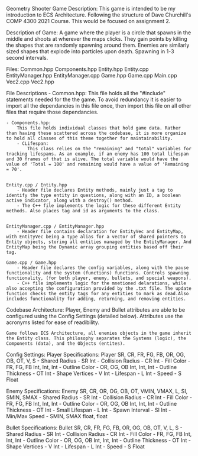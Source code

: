 Geometry Shooter Game
Description:
    This game is intended to be my introduction to ECS Architecture. Following the structure of Dave Churchill's COMP 4300 2021 Course. This would be focused on assignment 2.

Description of Game:
    A game where the player is a circle that spawns in the middle and shoots at wherever the maps clicks. They gain points by killing the shapes that are randomly spawning around them.
Enemies are similarly sized shapes that explode into particles upon death. Spawning in 1-3 second intervals. 

Files:
Common.hpp
Components.hpp
Entity.hpp
Entity.cpp
EntityManager.hpp
EntityManager.cpp
Game.hpp
Game.cpp
Main.cpp
Vec2.cpp
Vec2.hpp


File Descriptions
    - Common.hpp:
        This file holds all the "#include" statements needed for the the game. To avoid redundancy it is easier to import all the dependancies in this file once, then import this file on all other files that require those dependancies.    


    - Components.hpp:
        This file holds individual classes that hold game data. Rather than having these scattered across the codebase, it is more organize to hold all classes of this theme together for maintainability.
        - CLifespan:
            This class relies on the "remaining" and "total" variables for tracking lifespans. As an example, if an enemy has 100 total lifespan and 30 frames of that is alive. The total variable would have the value of 'Total = 100' and remaining would have a value of 'Remaining = 70'.


    Entity.cpp / Entity.hpp
        - Header file declares Entity methods, mainly just a tag to identify the type entity in questions, along with an ID, a boolean active indicator, along with a destroy() method.
        - The C++ file implements the logic for these different Entity methods. Also places tag and id as arguments to the class.


    EntityManager.cpp / EntityManager.hpp
        - Header file contains declaration for EntityVec and EntityMap, with EntityVec being a type alias for a vector of shared pointers to Entity objects, storing all entities managed by the EntityManager. And EntityMap being the Dynamic array grouping entities based off their tag. 

    Game.cpp / Game.hpp
        - Header file declares the config variables, along with the pause functionality and the system (functions) functions. Controls spawning functionality, (for both player, enemy, bullets, and special weapons).
        - C++ file implements logic for the mnetioned delarations, while also accepting the configuration provided by the .txt file. The update function checks the entity tags for any entities to mark as dead.Also includes functionality for adding, returning, and removing entities.  

Codebase Architecture:
    Player, Enemy and Bullet attributes are able to be configured using the Config Settings (detailed below). Attributes use the acronyms listed for ease of readibility. 

    Game follows ECS Architecture, all enemies objects in the game inherit the Entity class. This philosophy separates the Systems (logic), the Components (data), and the Objects (entites). 
Config Settings:
Player Specifications:
Player SR, CR, FR, FG, FB, OR, OG, OB, OT, V, S
	- Shared Radius		- SR			Int
	- Collision Radius	- CR			Int
	- Fill Color 		- FR, FG, FB	Int, Int, Int
	- Outline Color 	- OR, OG, OB	Int, Int, Int
	- Outline Thickness	- OT			Int
	- Shape Vertices 	- V			    Int
	- Lifespan 			- L			    Int
	- Speed 			- S 			Float
   
Enemy Specifications:
Enemy SR, CR, OR, OG, OB, OT, VMIN, VMAX, L, SI, SMIN, SMAX
    - Shared Radius		- SR			Int
	- Collision Radius	- CR			Int
	- Fill Color 		- FR, FG, FB	Int, Int, Int
	- Outline Color 	- OR, OG, OB	Int, Int, Int
	- Outline Thickness	- OT			Int
	- Small Lifespan 	- L             Int
    - Spawn Interval    - SI            Int
    - Min/Max Speed     - SMIN, SMAX    float, float


Bullet Specifications: 
Bullet SR, CR, FR, FG, FB, OR, OG, OB, OT, V, L, S 
    - Shared Radius     - SR            Int
	- Collision Radius	- CR			Int
	- Fill Color 		- FR, FG, FB	Int, Int, Int
    - Outline Color 	- OR, OG, OB	Int, Int, Int
	- Outline Thickness	- OT			Int
   	- Shape Vertices 	- V			    Int 
    - Lifespan 			- L             Int
	- Speed 			- S 			Float





  
